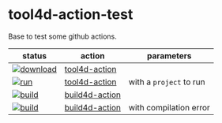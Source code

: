 # tool4d-action-test

Base to test some github actions.

|status|action|parameters| 
|-|-|-| 
|[![download](https://github.com/e-marchand/tool4d-action-test/actions/workflows/download.yml/badge.svg)](https://github.com/e-marchand/tool4d-action-test/actions/workflows/download.yml)|[tool4d-action](https://github.com/e-marchand/tool4d-action)||
|[![run](https://github.com/e-marchand/tool4d-action-test/actions/workflows/run.yml/badge.svg)](https://github.com/e-marchand/tool4d-action-test/actions/workflows/run.yml)|[tool4d-action](https://github.com/e-marchand/tool4d-action)|with a `project` to run|
|[![build](https://github.com/e-marchand/tool4d-action-test/actions/workflows/build.yml/badge.svg)](https://github.com/e-marchand/tool4d-action-test/actions/workflows/build.yml)|[build4d-action](https://github.com/e-marchand/build-component-action)||
|[![build](https://github.com/e-marchand/tool4d-action-test/actions/workflows/build.yml/badge.svg?branch=buildfailed)](https://github.com/e-marchand/tool4d-action-test/actions/workflows/build.yml)|[build4d-action](https://github.com/e-marchand/build-component-action)|with compilation error|
